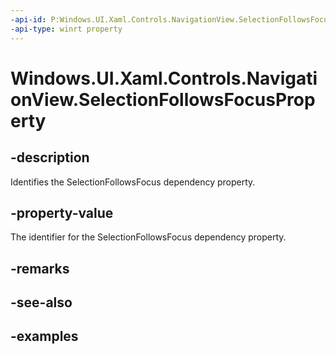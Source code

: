 ```yaml
---
-api-id: P:Windows.UI.Xaml.Controls.NavigationView.SelectionFollowsFocusProperty
-api-type: winrt property
---
```


<!-- Property syntax.
public DependencyProperty SelectionFollowsFocusProperty { get; }
-->

# Windows.UI.Xaml.Controls.NavigationView.SelectionFollowsFocusProperty

## -description

Identifies the SelectionFollowsFocus dependency property.

## -property-value

The identifier for the SelectionFollowsFocus dependency property.

## -remarks

## -see-also

## -examples

